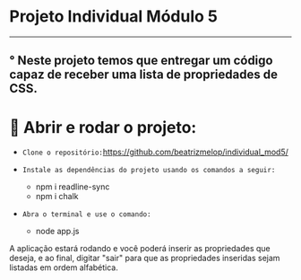 # Projeto Individual Módulo 5
----

° Neste projeto temos que entregar um código capaz de receber uma lista de propriedades de CSS.
--

# 📝 Abrir e rodar o projeto:

- `Clone o repositório:`https://github.com/beatrizmelop/individual_mod5/

- `Instale as dependências do projeto usando os comandos a seguir:`

    - npm i readline-sync
    - npm i chalk
    
- `Abra o terminal e use o comando:`

    - node app.js
 
 
 A aplicação estará rodando e você poderá inserir as propriedades que deseja, e ao final, digitar "sair" para que as propriedades inseridas sejam listadas em ordem alfabética.
